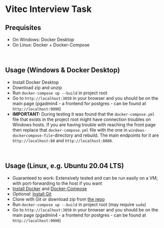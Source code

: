 # Vitec Interview Task

## Prequisites
- On Windows: Docker Desktop
- On Linux: Docker + Docker-Compose

<br />

## Usage (Windows & Docker Desktop)
- Install Docker Desktop
- Download zip and unzip
- Run ``docker-compose up --build`` in project root
- Go to ``http://localhost:3050`` in your browser and you should be on the main page (pgadmin4 - a frontend for postgres - can be found at ``http://localhost:9090``)
- **IMPORTANT:** During testing it was found that the ``docker-compose.yml`` file that exists in the project root might have connection troubles on Windows hosts. If you are having trouble with reaching the front page then replace that ``docker-compose.yml`` file with the one in ``windows-dockercompose-file``-directory and rebuild. The main endpoints for it are ``http://localhost:80`` and ``http://localhost:8080``.

<br />

## Usage (Linux, e.g. Ubuntu 20.04 LTS)
- Guaranteed to work: Extensively tested and can be run easily on a VM; with port-forwarding to the host if you want
- [Install Docker](https://docs.docker.com/engine/install/ubuntu/) and [Docker-Compose](https://docs.docker.com/compose/install/)
- *Optional:* [Install Git](https://git-scm.com/download/linux)
- Clone with Git or download zip from [the repo](https://github.com/mikaele90/Vitec-InterviewTask2)
- Run ``docker-compose up --build`` in project root (may require ``sudo``)
- Go to ``http://localhost:3050`` in your browser and you should be on the main page (pgadmin4 - a frontend for postgres - can be found at ``http://localhost:9090``)

<br />
